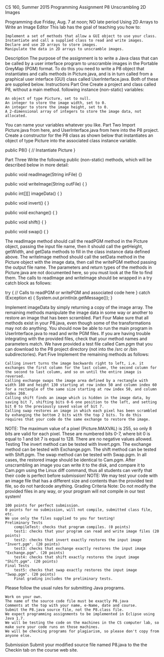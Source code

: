  CS 160, Summer 2015
Programming Assignment P8
Unscrambling 2D Images

Programming due Friday, Aug. 7 at noon; NO late period
Using 2D Arrays to Write an Image Editor
This lab has the goal of teaching you how to:

    Implement a set of methods that allow a GUI object to use your class.
    Instantiate and call a supplied class to read and write images.
    Declare and use 2D arrays to store images.
    Manipulate the data in 2D arrays to unscramble images. 

Description
The purpose of the assignment is to write a Java class that can be called by a user interface program to unscramble images in the Portable GreyMap (PGM) format. To do this you need to write a P8 object that instantiates and calls methods in Picture.java, and is in turn called from a graphical user interface (GUI) class called UserInterface.java. Both of these are supplied below.
Instructions
Part One
Create a project and class called P8, without a main method. following instance (non-static) variables:

    An object of type Picture, set to null.
    An integer to store the image width, set to 0.
    An integer to store the image height, set to 0.
    A 2-dimensional array of integers to store the image data, not allocated. 

You can name your variables whatever you like.
Part Two
Import Picture.java from here, and UserInterface.java from here into the P8 project. Create a constructor for the P8 class as shown below that instantiates an object of type Picture into the associated class instance variable.

public P8() {
    // Instantiate Picture
}

Part Three
Write the following public (non-static) methods, which will be described below in more detail:

public void readImage(String inFile) {}

public void writeImage(String outFile) { }

public int[][] imageData() { }

public void invert() { }

public void exchange() { }

public void shift() { }

public void swap() { }

The readImage method should call the readPGM method in the Picture object, passing the input file name, then it should call the getHeight, getWidth, and getData methods to fill in the class instance data defined above. The writeImage method should call the setData method in the Picture object with the image data, then call the writePGM method passing the output file name. The parameters and return types of the methods in Picture.java are not documented here, so you must look at the file to find them. The calls to readImage and writeImage should be wrapped in a try catch block as follows:

try {
	// Calls to readPGM or writePGM and associated code here
} catch (Exception e) {
	System.out.println(e.getMessage());
}

Implement imageData by simply returning a copy of the image array. The remaining methods manipulate the image data in some way or another to restore an image that has been scrambled.
Part Four
Make sure that all methods exist in your P8.java, even though some of the transformations may not do anything. You should now be able to run the main program in UserInterface.java to read and write PGM files. If you are having trouble integrating with the provided files, check that your method names and parameters match. We have provided a test file called Cam.pgm that you can download to the P8 project directory (not into the /src or /bin subdirectories).
Part Five
Implement the remaining methods as follows:

    Calling invert turns the image backwards right to left, i.e. it exchanges the first column for the last column, the second column for the second to last column, and so on until the entire image is reversed.
    Calling exchange swaps the image area defined by a rectangle with width 180 and height 130 starting at row index 50 and column index 60 for a rectangle of the same size starting at row index 50, and column index 260.
    Calling shift finds an image which is hidden in the image data, by saving bit 7, shifting bits 0-6 one position to the left, and setting bit 0 to the previously saved value of bit 7.
    Calling swap restores an image in which each pixel has been scrambled by exhanging the bottom 2 bits with the top 2 bits. To do this requires that your code do the same exchange to restore the image. 

NOTE: The maximum value of a pixel (Picture.MAXVAL) is 255, so only 8 bits are valid for each pixel. These are numbered bits 0-7, where bit 0 is equal to 1 and bit 7 is equal to 128. There are no negative values allowed.
Testing
The invert method can be tested with Invert.pgm. The exchange method can be tested with Exchange.pgm. The shift method can be tested with Shift.pgm. The swap method can be tested with Swap.pgm. In all cases, the restored image should be identical to Cam.pgm. After unscrambling an image you can write it to the disk, and compare it to Cam.pgm using the Linux diff command, thus all students can verify that their code is perfect before submission! NOTE: We may test your code with an image file that has a different size and contents than the provided test file, so do not hardcode anything.
Grading Criteria
Note: Do not modify the provided files in any way, or your program will not compile in our test system!

    100 points for perfect submission.
    0 points for no submission, will not compile, submitted class file, etc.
    We use only the files supplied to you for testing!
    Preliminary Tests
        compileTest: checks that program compiles. (0 points)
        test1: checks that your program can read and write image files (20 points)
        test2: checks that invert exactly restores the input image "Invert.pgm". (20 points)
        test3: checks that exchange exactly restores the input image "Exchange.pgm". (20 points)
        test4: checks that shift exactly restores the input image "Shift.pgm". (20 points) 
    Final Tests
        test5: checks that swap exactly restores the input image "Swap.pgm". (20 points)
        Final grading includes the preliminary tests. 

Please follow the usual rules for submitting Java programs.

    Work on your own.
    The name of the source code file must be exactly P8.java
    Comments at the top with your name, e-Name, date and course.
    Submit the P8.java source file, not the P8.class file.
    We expect programming assignments to be implemented in Eclipse using Java 1.7.
    We will be testing the code on the machines in the CS computer lab, so make sure your code runs on those machines.
    We will be checking programs for plagiarism, so please don't copy from anyone else. 

Submission
Submit your modified source file named P8.java to the the Checkin tab on the course web site. 
